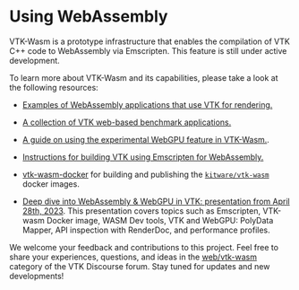 # Using WebAssembly

VTK-Wasm is a prototype infrastructure that enables the compilation of VTK C++ code to WebAssembly via Emscripten. This feature is still under active development.

To learn more about VTK-Wasm and its capabilities, please take a look at the following resources:

* [Examples of WebAssembly applications that use VTK for rendering.](https://gitlab.kitware.com/vtk/vtk/-/tree/master/Examples/Emscripten/Cxx)

* [A collection of VTK web-based benchmark applications.](https://github.com/Kitware/vtkWasmBenchmarks)

* [A guide on using the experimental WebGPU feature in VTK-Wasm.](https://discourse.vtk.org/t/guide-how-do-i-use-vtk-wasm-webgpu-experimental-feature/11164).

* [Instructions for building VTK using Emscripten for WebAssembly.](../advanced/build_wasm_emscripten.md)

* [vtk-wasm-docker](https://gitlab.kitware.com/vtk/vtk-wasm-docker) for building and publishing the [`kitware/vtk-wasm`](https://hub.docker.com/r/kitware/vtk-wasm) docker images.

* [Deep dive into WebAssembly & WebGPU in VTK: presentation from April 28th, 2023](https://docs.google.com/presentation/d/1Nl0TVa55616QKCSHP54BoYBvByMKe6lIUl6IFZqSeJo/edit#slide=id.p). This presentation covers topics such as Emscripten, VTK-wasm Docker image, WASM Dev tools, VTK and WebGPU: PolyData Mapper, API inspection with RenderDoc, and performance profiles.

We welcome your feedback and contributions to this project. Feel free to share your experiences, questions, and ideas in the [web/vtk-wasm](https://discourse.vtk.org/c/web/vtk-wasm/12) category of the VTK Discourse forum. Stay tuned for updates and new developments!
